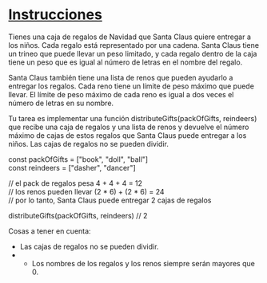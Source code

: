 # [Instrucciones](https://adventjs.dev/es/challenges/2022/3)

Tienes una caja de regalos de Navidad que Santa Claus quiere entregar a los niños. Cada regalo está representado por una cadena. 
Santa Claus tiene un trineo que puede llevar un peso limitado, y cada regalo dentro de la caja tiene un peso que es igual al número de letras en el nombre del regalo.

Santa Claus también tiene una lista de renos que pueden ayudarlo a entregar los regalos. Cada reno tiene un límite de peso máximo que puede llevar. 
El límite de peso máximo de cada reno es igual a dos veces el número de letras en su nombre.

Tu tarea es implementar una función distributeGifts(packOfGifts, reindeers) que recibe una caja de regalos y una lista de renos y devuelve el número máximo de cajas 
de estos regalos que Santa Claus puede entregar a los niños. Las cajas de regalos no se pueden dividir.

const packOfGifts = ["book", "doll", "ball"]  
const reindeers = ["dasher", "dancer"]

// el pack de regalos pesa 4 + 4 + 4 = 12  
// los renos pueden llevar (2 * 6) + (2 * 6) = 24  
// por lo tanto, Santa Claus puede entregar 2 cajas de regalos

distributeGifts(packOfGifts, reindeers) // 2

Cosas a tener en cuenta:

- Las cajas de regalos no se pueden dividir.  
- - Los nombres de los regalos y los renos siempre serán mayores que 0.
